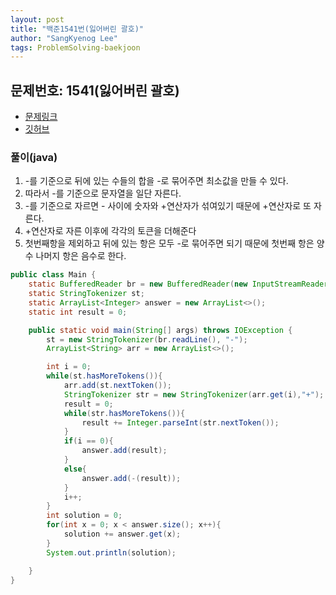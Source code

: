 ```yaml
---
layout: post
title: "백준1541번(잃어버린 괄호)"
author: "SangKyenog Lee"
tags: ProblemSolving-baekjoon
---
```


## 문제번호: 1541(잃어버린 괄호)
- [문제링크](https://www.acmicpc.net/problem/1541)
- [깃허브](https://github.com/sksk713/PS/blob/master/3%EC%A3%BC%EC%B0%A8/1541.java)

### 풀이(java)
1. -를 기준으로 뒤에 있는 수들의 합을 -로 묶어주면 최소값을 만들 수 있다.
2. 따라서 -를 기준으로 문자열을 일단 자른다.
3. -를 기준으로 자르면 - 사이에 숫자와 +연산자가 섞여있기 때문에 +연산자로 또 자른다.
4. +연산자로 자른 이후에 각각의 토큰을 더해준다
5. 첫번째항을 제외하고 뒤에 있는 항은 모두 -로 묶어주면 되기 때문에 첫번째 항은 양수 나머지 항은 음수로 한다.


```java
public class Main {
    static BufferedReader br = new BufferedReader(new InputStreamReader(System.in));
    static StringTokenizer st;
    static ArrayList<Integer> answer = new ArrayList<>();
    static int result = 0;

    public static void main(String[] args) throws IOException {
        st = new StringTokenizer(br.readLine(), "-");
        ArrayList<String> arr = new ArrayList<>();

        int i = 0;
        while(st.hasMoreTokens()){
            arr.add(st.nextToken());
            StringTokenizer str = new StringTokenizer(arr.get(i),"+");
            result = 0;
            while(str.hasMoreTokens()){
                result += Integer.parseInt(str.nextToken());
            }
            if(i == 0){
                answer.add(result);
            }
            else{
                answer.add(-(result));
            }
            i++;
        }
        int solution = 0;
        for(int x = 0; x < answer.size(); x++){
            solution += answer.get(x);
        }
        System.out.println(solution);

    }
}
```